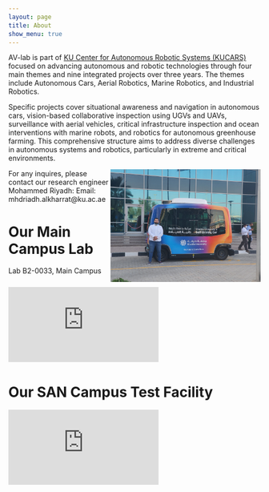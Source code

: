 ```yaml
---
layout: page
title: About
show_menu: true
---
```

AV-lab is part of  [KU Center for Autonomous Robotic Systems (KUCARS)](https://www.ku.ac.ae/kucars) focused on advancing autonomous and robotic technologies through four main themes and nine integrated projects over three years. The themes include Autonomous Cars, Aerial Robotics, Marine Robotics, and Industrial Robotics.


Specific projects cover situational awareness and navigation in autonomous cars, vision-based collaborative inspection using UGVs and UAVs, surveillance with aerial vehicles, critical infrastructure inspection and ocean interventions with marine robots, and robotics for autonomous greenhouse farming. This comprehensive structure aims to address diverse challenges in autonomous systems and robotics, particularly in extreme and critical environments.


<img src="/assets/img/eyad-av.jpg" width=300 class="img-right" />
For any inquires, please contact our research engineer Mohammed Riyadh:
Email: mhdriadh.alkharrat@ku.ac.ae



# Our Main Campus Lab

Lab B2-0033, Main Campus

<iframe src="https://www.google.com/maps/embed?pb=!1m18!1m12!1m3!1d232454.3459404653!2d54.131226539611795!3d24.447344928081886!2m3!1f0!2f0!3f0!3m2!1i1024!2i768!4f13.1!3m3!1m2!1s0x3e5e686120c31b23%3A0x5d25df2e9ffa142e!2sKhalifa%20University!5e0!3m2!1sen!2sae!4v1658386324220!5m2!1sen!2sae" style="border:0;" allowfullscreen="" loading="lazy" referrerpolicy="no-referrer-when-downgrade"></iframe>

# Our SAN Campus Test Facility
<iframe src="https://www.google.com/maps/embed?pb=!1m14!1m8!1m3!1d29062.311991762977!2d54.48664131685789!3d24.423396898780354!3m2!1i1024!2i768!4f13.1!3m3!1m2!1s0x3e5e43e774701f6b%3A0xd6c04bcea62eb533!2zMjTCsDI1JzA4LjUiTiA1NMKwMzAnMDMuOCJF!5e0!3m2!1sen!2sae!4v1658386693355!5m2!1sen!2sae" style="border:0;" allowfullscreen="" loading="lazy" referrerpolicy="no-referrer-when-downgrade"></iframe>



<style>
.logo{
    margin: 5px;
    width: 200px;
    float: right;
}
@media (max-width: 600px) {
    .img-right{
        float: none;
        display: block;
        margin-left: auto;
        margin-right: auto;
    }
    .logo{
        width: 30%;
    }
}
@media (min-width: 600px) {
    .img-right{
        float: right;
        clear: right;
        width: 300px;
        margin-bottom: 10px;
    }
    .logo{
        width: 150px;
    }
}
</style>
